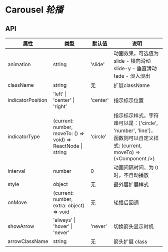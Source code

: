 # Carousel *轮播*

<example />

## API

| 属性 | 类型 | 默认值 | 说明 |
| --- | --- | --- | --- |
| animation | string | 'slide' | 动画效果，可选值为<br />slide - 横向滑动<br />slide-y - 垂直滑动<br />fade - 淡入淡出 |
| className | string | 无 | 扩展className |
| indicatorPosition | 'left' \| 'center' \| 'right' | 'center' | 指示标示位置 |
| indicatorType | (current: number, moveTo: () => void) => ReactNode \| string | 'circle' | 指示标示样式，字符串可以是：\['circle', 'number', 'line']，函数则可以自定义样式: (current, moveTo) => (<Component /\>) |
| interval | number | 0 | 动画间隔时间，为 0 时，不自动播放 |
| style | object | 无 | 最外层扩展样式 |
| onMove | (current: number, extra: object) => void | 无 | 轮播后回调 |
| showArrow | 'always' \| 'hover' \| 'never' | 'never' | 切换箭头显示时机 |
| arrowClassName | string | 无 | 箭头扩展 class |

